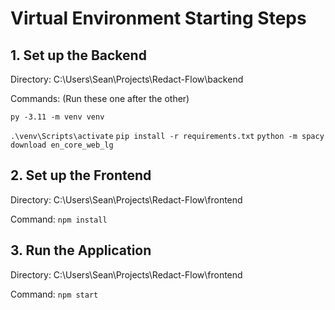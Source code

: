 # Virtual Environment Starting Steps

## 1. Set up the Backend

  Directory: C:\Users\Sean\Projects\Redact-Flow\backend

  Commands:
  (Run these one after the other)

  `
py -3.11 -m venv venv
  `

  `
.\venv\Scripts\activate
  `
  `
pip install -r requirements.txt
  `
  `
python -m spacy download en_core_web_lg
  `

## 2. Set up the Frontend

  Directory: C:\Users\Sean\Projects\Redact-Flow\frontend

  Command:
  `
npm install
  `

## 3. Run the Application

  Directory: C:\Users\Sean\Projects\Redact-Flow\frontend

  Command:
  `
npm start
  `
